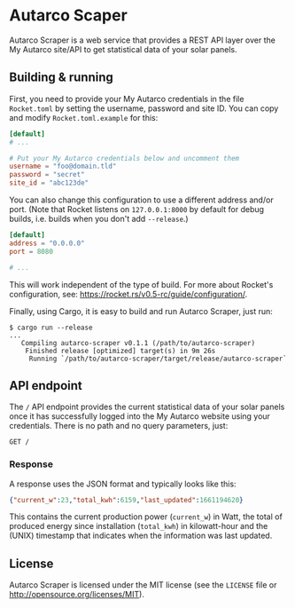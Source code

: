 # Autarco Scaper

Autarco Scraper is a web service that provides a REST API layer over the My
Autarco site/API to get statistical data of your solar panels.

## Building & running

First, you need to provide your My Autarco credentials in the file
`Rocket.toml` by setting the username, password and site ID.
You can copy and modify `Rocket.toml.example` for this:

```toml
[default]
# ...

# Put your My Autarco credentials below and uncomment them
username = "foo@domain.tld"
password = "secret"
site_id = "abc123de"
```

You can also change this configuration to use a different address and/or port.
(Note that Rocket listens on `127.0.0.1:8000` by default for debug builds, i.e.
builds when you don't add `--release`.)

```toml
[default]
address = "0.0.0.0"
port = 8080

# ...
```

This will work independent of the type of build. For more about Rocket's
configuration, see: <https://rocket.rs/v0.5-rc/guide/configuration/>.

Finally, using Cargo, it is easy to build and run Autarco Scraper, just run:

```shell
$ cargo run --release
...
   Compiling autarco-scraper v0.1.1 (/path/to/autarco-scraper)
    Finished release [optimized] target(s) in 9m 26s
     Running `/path/to/autarco-scraper/target/release/autarco-scraper`
```

## API endpoint

The `/` API endpoint provides the current statistical data of your solar panels
once it has successfully logged into the My Autarco website using your
credentials. There is no path and no query parameters, just:

```http
GET /
```

### Response

A response uses the JSON format and typically looks like this:

```json
{"current_w":23,"total_kwh":6159,"last_updated":1661194620}
```

This contains the current production power (`current_w`) in Watt,
the total of produced energy since installation (`total_kwh`) in kilowatt-hour
and the (UNIX) timestamp that indicates when the information was last updated.

## License

Autarco Scraper is licensed under the MIT license (see the `LICENSE` file or
<http://opensource.org/licenses/MIT>).
